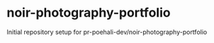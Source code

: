 # noir-photography-portfolio

Initial repository setup for pr-poehali-dev/noir-photography-portfolio